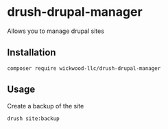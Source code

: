 # drush-drupal-manager
 Allows you to manage drupal sites

## Installation

```
composer require wickwood-llc/drush-drupal-manager
```

## Usage

Create a backup of the site

```bash
drush site:backup
```


